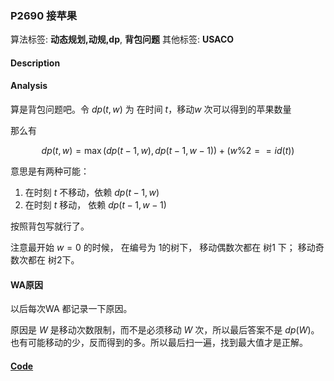 
### P2690 接苹果

算法标签: **动态规划,动规,dp**, **背包问题**
其他标签: **USACO**

#### Description


#### Analysis

算是背包问题吧。令 $dp(t, w)$ 为 在时间 $t$，移动$w$ 次可以得到的苹果数量

那么有 

$$dp(t, w) = \max( dp(t - 1, w), dp(t - 1, w - 1)) + (w \% 2 == id(t))$$

意思是有两种可能：

1. 在时刻 $t$ 不移动，依赖 $dp(t - 1, w)$
2. 在时刻 $t$ 移动， 依赖 $dp(t - 1, w - 1)$

按照背包写就行了。

注意最开始 $w = 0$ 的时候， 在编号为 1的树下， 移动偶数次都在 树1 下； 移动奇数次都在 树2下。


#### WA原因

以后每次WA 都记录一下原因。

原因是 $W$ 是移动次数限制，而不是必须移动 $W$ 次，所以最后答案不是 $dp(W)$。 也有可能移动的少，反而得到的多。所以最后扫一遍，找到最大值才是正解。



#### [Code](../../cpp/26/p2690.cpp)


